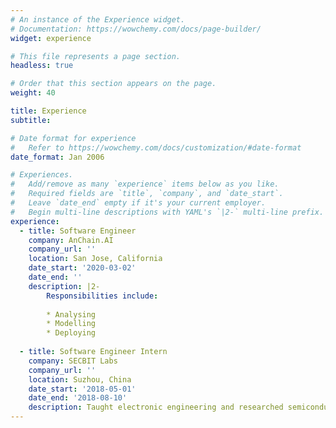 ```yaml
---
# An instance of the Experience widget.
# Documentation: https://wowchemy.com/docs/page-builder/
widget: experience

# This file represents a page section.
headless: true

# Order that this section appears on the page.
weight: 40

title: Experience
subtitle:

# Date format for experience
#   Refer to https://wowchemy.com/docs/customization/#date-format
date_format: Jan 2006

# Experiences.
#   Add/remove as many `experience` items below as you like.
#   Required fields are `title`, `company`, and `date_start`.
#   Leave `date_end` empty if it's your current employer.
#   Begin multi-line descriptions with YAML's `|2-` multi-line prefix.
experience:
  - title: Software Engineer
    company: AnChain.AI
    company_url: ''
    location: San Jose, California
    date_start: '2020-03-02'
    date_end: ''
    description: |2-
        Responsibilities include:
        
        * Analysing
        * Modelling
        * Deploying
        
  - title: Software Engineer Intern
    company: SECBIT Labs
    company_url: ''
    location: Suzhou, China
    date_start: '2018-05-01'
    date_end: '2018-08-10'
    description: Taught electronic engineering and researched semiconductor physics.
---
```

